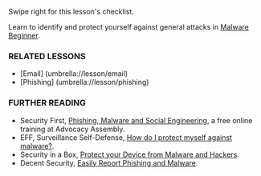 [Title]: # (What now?)
[Order]: # (3)

Swipe right for this lesson's checklist.

Learn to identify and protect yourself against general attacks in [Malware Beginner](umbrella://lesson/malware/0).

### RELATED LESSONS

*   [Email] (umbrella://lesson/email)
*   [Phishing] (umbrella://lesson/phishing)

### FURTHER READING

*   Security First, [Phishing, Malware and Social Engineering](https://advocacyassembly.org/en/courses/30/#/chapter/1/lesson/1), a free online training at Advocacy Assembly.  
*   EFF, Surveillance Self-Defense, [How do I protect myself against malware?](https://ssd.eff.org/en/module/how-do-i-protect-myself-against-malware).
*   Security in a Box, [Protect your Device from Malware and Hackers](https://securityinabox.org/chapter-1).
*	Decent Security, [Easily Report Phishing and Malware](https://decentsecurity.com/#/malware-web-and-phishing-investigation/).

